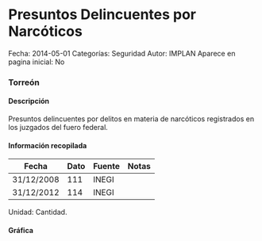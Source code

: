 Presuntos Delincuentes por Narcóticos
=====

Fecha: 2014-05-01
Categorías: Seguridad
Autor: IMPLAN
Aparece en pagina inicial: No

### Torreón

#### Descripción

Presuntos delincuentes por delitos en materia de narcóticos registrados en los juzgados del fuero federal.

#### Información recopilada

<table class="table table-hover table-bordered matriz">
  <thead>
    <tr><th>Fecha</th><th>Dato</th><th>Fuente</th><th>Notas</th></tr>
  </thead>
  <tbody>
    <tr><td class="centrado">31/12/2008</td><td class="derecha">111</td><td>INEGI</td><td></td></tr>
    <tr><td class="centrado">31/12/2012</td><td class="derecha">114</td><td>INEGI</td><td></td></tr>
  </tbody>
</table>

Unidad: Cantidad.

#### Gráfica

<div id="Morrisfddkmecu" class="grafica"></div>
  <!-- JAVASCRIPT DE LA GRAFICA EN Morrisfddkmecu -->
  <script>
  new Morris.Line({
    element: 'Morrisfddkmecu',
    data: [
      { fecha: '2008-12-31', dato: 111 },
      { fecha: '2012-12-31', dato: 114 }
    ],
    xkey: 'fecha',
    ykeys: ['dato'],
    labels: ['Dato'],
    lineColors: ['#FF5B02'],
    xLabelFormat: function(d) {
      return d.getDate()+'/'+(d.getMonth()+1)+'/'+d.getFullYear();
    },
    dateFormat: function (ts) {
      var d = new Date(ts);
      return d.getDate() + '/' + (d.getMonth() + 1) + '/' + d.getFullYear();
    }
  });
  </script>
